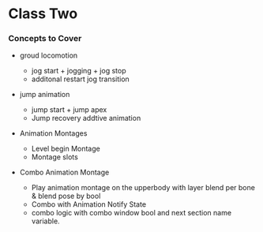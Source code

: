 # Class Two
### Concepts to Cover

* groud locomotion
    - jog start + jogging + jog stop
    - additonal restart jog transition 

* jump animation
    - jump start + jump apex
    - Jump recovery addtive animation

* Animation Montages
    - Level begin Montage 
    - Montage slots

* Combo Animation Montage
    - Play animation montage on the upperbody with layer blend per bone & blend pose by bool
    - Combo with Animation Notify State
    - combo logic with combo window bool and next section name variable.
